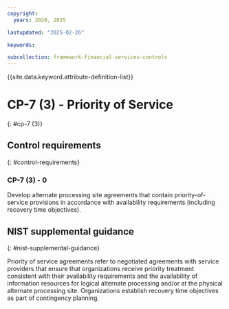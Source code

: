 ```yaml
---
copyright:
  years: 2020, 2025

lastupdated: "2025-02-26"

keywords:

subcollection: framework-financial-services-controls
---
```


{{site.data.keyword.attribute-definition-list}}

# CP-7 (3) -  Priority of Service
{: #cp-7 (3)}

## Control requirements
{: #control-requirements}



### CP-7 (3) - 0


Develop alternate processing site agreements that contain priority-of-service provisions in accordance with availability requirements (including recovery time objectives).












## NIST supplemental guidance
{: #nist-supplemental-guidance}

Priority of service agreements refer to negotiated agreements with service providers that ensure that organizations receive priority treatment consistent with their availability requirements and the availability of information resources for logical alternate processing and/or at the physical alternate processing site. Organizations establish recovery time objectives as part of contingency planning.
